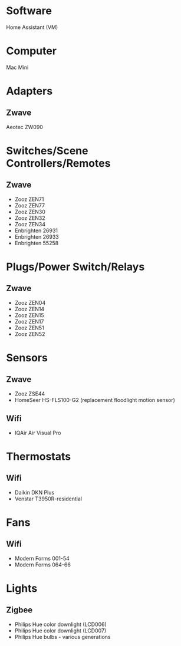 # Software
  Home Assistant (VM)
  
  # Computer
  Mac Mini
  
# Adapters
 ## Zwave
Aeotec ZW090
  
# Switches/Scene Controllers/Remotes
 ## Zwave
  *  Zooz ZEN71
  *  Zooz ZEN77
  *  Zooz ZEN30
  *  Zooz ZEN32
  *  Zooz ZEN34
  *  Enbrighten 26931
  *  Enbrighten 26933
  *  Enbrighten 55258
  

# Plugs/Power Switch/Relays
 ## Zwave
   * Zooz ZEN04
   * Zooz ZEN14
   * Zooz ZEN15
   * Zooz ZEN17
   * Zooz ZEN51
   * Zooz ZEN52
  
# Sensors
##  Zwave
* Zooz ZSE44
* HomeSeer HS-FLS100-G2 (replacement floodlight motion sensor)
##  Wifi
* IQAir Air Visual Pro
  
# Thermostats
 ## Wifi
  * Daikin DKN Plus
  * Venstar T3950R-residential
  
# Fans
 ## Wifi
   * Modern Forms 001-54 
   * Modern Forms 064-66
  
# Lights
 ## Zigbee
   * Philips Hue color downlight (LCD006)
   * Philips Hue color downlight (LCD007)
   * Philips Hue bulbs - various generations
